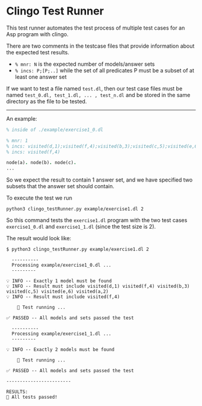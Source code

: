 # Clingo Test Runner

This test runner automates the test process of multiple test cases for an Asp program with clingo.

There are two comments in the testcase files that provide information about the expected test results.  
- `% mnr: N` is the expected number of models/answer sets
- `% incs: P;[P;..]` while the set of all predicates P must be a subset of at least one answer set


If we want to test a file named `test.dl`, then our test case files must be named `test_0.dl, test_1.dl, ... , test_n.dl` and be stored in the same directory as the file to be tested.

---

An example:
``` prolog
% inside of ./example/exercise1_0.dl

% mnr: 1
% incs: visited(d,1);visited(f,4);visited(b,3);visited(c,5);visited(e,6); visited(a,2)
% incs: visited(f,4)

node(a). node(b). node(c).
...
```
So we expect the result to contain 1 answer set, and we have specified two subsets that the answer set should contain.

To execute the test we run
```
python3 clingo_testRunner.py example/exercise1.dl 2
```

So this command tests the `exercise1.dl` program with the two test cases `exercise1_0.dl` and `exercise1_1.dl` (since the test size is 2).

The result would look like:
``` shell
$ python3 clingo_testRunner.py example/exercise1.dl 2

  ----------
  Processing example/exercise1_0.dl ...
  ---------
  
💡 INFO -- Exactly 1 model must be found
💡 INFO -- Result must include visited(d,1) visited(f,4) visited(b,3) visited(c,5) visited(e,6) visited(a,2)
💡 INFO -- Result must include visited(f,4)

    🏃 Test running ...
  
✅ PASSED -- All models and sets passed the test

  ----------
  Processing example/exercise1_1.dl ...
  ---------
  
💡 INFO -- Exactly 2 models must be found

    🏃 Test running ...
  
✅ PASSED -- All models and sets passed the test

------------------------

RESULTS:
🎉 All tests passed!
```